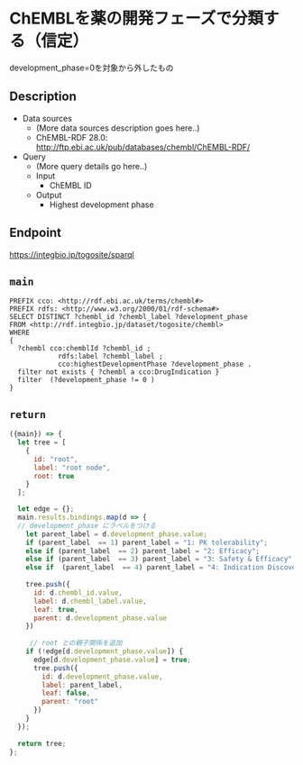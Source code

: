 # ChEMBLを薬の開発フェーズで分類する（信定） 
development_phase=0を対象から外したもの
## Description

- Data sources
    - (More data sources description goes here..)
    - ChEMBL-RDF 28.0: http://ftp.ebi.ac.uk/pub/databases/chembl/ChEMBL-RDF/
- Query
    - (More query details go here..)
    -  Input
        - ChEMBL ID
    - Output
        - Highest development phase
        
 ## Endpoint

https://integbio.jp/togosite/sparql

## `main`

```sparql
PREFIX cco: <http://rdf.ebi.ac.uk/terms/chembl#>
PREFIX rdfs: <http://www.w3.org/2000/01/rdf-schema#>
SELECT DISTINCT ?chembl_id ?chembl_label ?development_phase
FROM <http://rdf.integbio.jp/dataset/togosite/chembl>
WHERE 
{
  ?chembl cco:chemblId ?chembl_id ;
            rdfs:label ?chembl_label ;
            cco:highestDevelopmentPhase ?development_phase .
  filter not exists { ?chembl a cco:DrugIndication }
  filter  (?development_phase != 0 )
}
```

## `return`

```javascript
({main}) => {
  let tree = [
    {
      id: "root",
      label: "root node",
      root: true
    }
  ];

  let edge = {};
  main.results.bindings.map(d => {
  // development_phase にラベルをつける
    let parent_label = d.development_phase.value;
    if (parent_label  == 1) parent_label = "1: PK tolerability";
    else if (parent_label  == 2) parent_label = "2: Efficacy";
    else if (parent_label  == 3) parent_label = "3: Safety & Efficacy";
    else if  (parent_label  == 4) parent_label = "4: Indication Discovery & expansion";
  
    tree.push({
      id: d.chembl_id.value,
      label: d.chembl_label.value,
      leaf: true,
      parent: d.development_phase.value
    })
    
     // root との親子関係を追加
    if (!edge[d.development_phase.value]) {
      edge[d.development_phase.value] = true;
      tree.push({   
        id: d.development_phase.value,
        label: parent_label,
        leaf: false,
        parent: "root"
      })
    }
  });
  
  return tree;
};
    

```